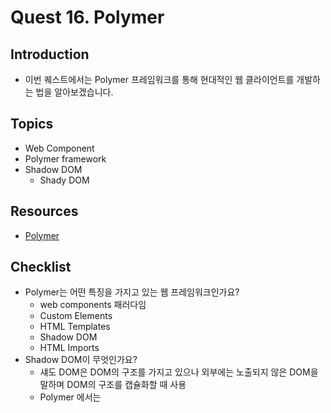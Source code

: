 # Quest 16. Polymer


## Introduction
* 이번 퀘스트에서는 Polymer 프레임워크를 통해 현대적인 웹 클라이언트를 개발하는 법을 알아보겠습니다.

## Topics
* Web Component
* Polymer framework
* Shadow DOM
  * Shady DOM

## Resources
* [Polymer](https://www.polymer-project.org/1.0/)

## Checklist
* Polymer는 어떤 특징을 가지고 있는 웹 프레임워크인가요?
    * web components 패러다임
    * Custom Elements
    * HTML Templates
    * Shadow DOM
    * HTML Imports
* Shadow DOM이 무엇인가요?
    * 섀도 DOM은 DOM의 구조를 가지고 있으나 외부에는 노출되지 않은 DOM을 말하며 DOM의 구조를 캡슐화할 때 사용
    * Polymer 에서는 <template> 태그 안에 있는 부분이 shadow dom.
    * Dom끼리의 경계가 생기게 되며, 스타일의 캡슐화가 가능해진다.
* Web components가 무엇이고, 이 것을 사용할 때 어떤 점을 유의해야 하나요?
    * web components는 web application의 구성요로를 재사용할 수 있게 만든 컬렉션.
    * web application의 custom element가 될 부분들을 잘 정해야 한다.
## Quest
* Polymer를 통해 Quest 07에서 만들었던 바탕화면 시스템을 다시 한 번 만들어 보세요.
  * 어떤 Custom Element가 필요한지 생각해 보세요.
  * 각 클래스별로 해당하는 CSS와 자바스크립트를 어떤 식으로 붙여야 할까요?
  * Custom Element간에 데이터를 주고받으려면 어떤 식으로 하는 것이 좋을까요?
* **이제는 개발이 익숙해졌기 때문에 Skeleton code를 제공하지 않습니다!**
  * 이제부터의 퀘스트는 디렉토리 내에 `submit` 폴더를 만들어 제출해 주시면 됩니다.
  * 서버쪽 코드가 필요할 경우 적절한 `package.json` 파일을 포함하여 제출해 주세요!
